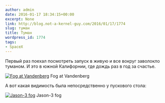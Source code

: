 ```yaml
---
author: admin
date: 2016-01-17 18:34:15+00:00
excerpt: None
link: http://blog.not-a-kernel-guy.com/2016/01/17/1774
slug: туман
title: Туман
wordpress_id: 1774
tags:
- SpaceX
---
```


Первый раз поехал посмотреть запуск в живую и все вокруг заволокло туманом. И это в южной Калифорнии, где дождь раз в год за счастье.

[![Fog at Vandenberg](http://blog.not-a-kernel-guy.com/wp-content/uploads/2016/01/14530552316051871675109.jpg)](http://blog.not-a-kernel-guy.com/wp-content/uploads/2016/01/14530552316051871675109.jpg) Fog at Vandenberg

А вот какая видимость была непосредственно у пускового стола:

[![Jason-3 fog](http://blog.not-a-kernel-guy.com/wp-content/uploads/2016/01/jason-3-fog.jpg)](http://blog.not-a-kernel-guy.com/wp-content/uploads/2016/01/jason-3-fog.jpg) Jason-3 fog
